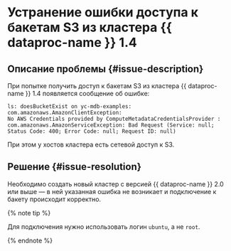 # Устранение ошибки доступа к бакетам S3 из кластера {{ dataproc-name }} 1.4


## Описание проблемы {#issue-description}

При попытке получить доступ к бакетам S3 из кластера {{ dataproc-name }} 1.4 появляется сообщение об ошибке:
```
ls: doesBucketExist on yc-mdb-examples: com.amazonaws.AmazonClientException: 
No AWS Credentials provided by ComputeMetadataCredentialsProvider : com.amazonaws.AmazonServiceException: Bad Request (Service: null; Status Code: 400; Error Code: null; Request ID: null)
```
При этом у хостов кластера есть сетевой доступ к S3.

## Решение {#issue-resolution}

Необходимо создать новый кластер с версией {{ dataproc-name }} 2.0 или выше — в ней указанная ошибка не возникает и подключение к бакету происходит корректно.

{% note tip %}

Для подключения нужно использовать логин `ubuntu`, а не `root`.

{% endnote %}
